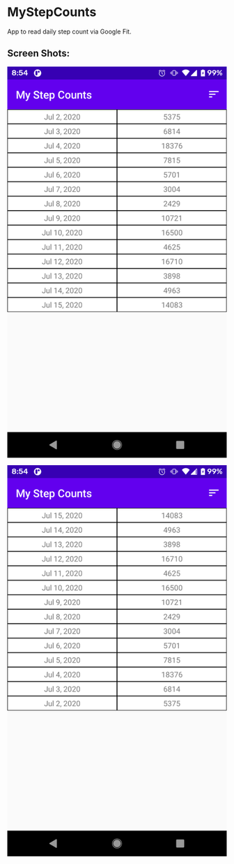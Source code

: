 # MyStepCounts
App to read daily step count via Google Fit.

## Screen Shots:

![Screenshot1](ascending.png)

![Screenshot2](descending.png)
